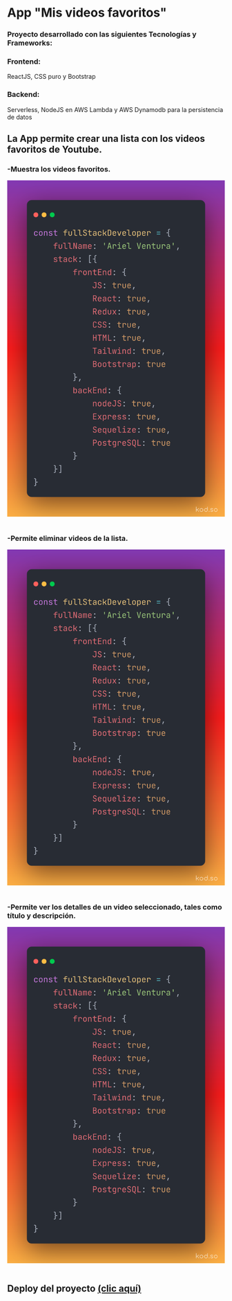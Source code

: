 # App "Mis videos favoritos"

### Proyecto desarrollado con las siguientes Tecnologías y Frameworks:
### Frontend:
ReactJS, CSS puro y Bootstrap

### Backend:
Serverless, NodeJS en AWS Lambda y AWS Dynamodb para la persistencia de datos

## La App permite crear una lista con los videos favoritos de Youtube.
### -Muestra los videos favoritos.
<img align="center" src="https://github.com/arielventu/arielventu/blob/master/img/kod_ww.png" title="Code" alt="Ariel Ventura" /> 

### -Permite eliminar videos de la lista.
<img align="center" src="https://github.com/arielventu/arielventu/blob/master/img/kod_ww.png" title="Code" alt="Ariel Ventura" /> 

### -Permite ver los detalles de un video seleccionado, tales como título y descripción.
<img align="center" src="https://github.com/arielventu/arielventu/blob/master/img/kod_ww.png" title="Code" alt="Ariel Ventura" /> 


## Deploy del proyecto [(clic aquí)](https://facebook.github.io/create-react-app/docs/running-tests)
